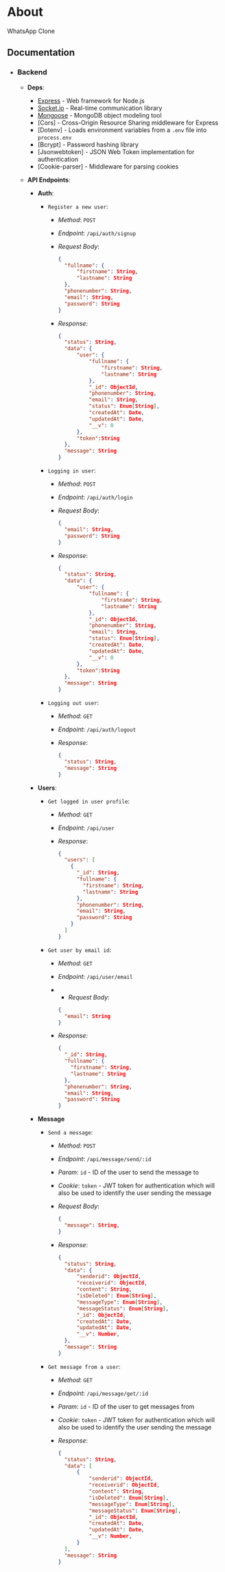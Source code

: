 # About

WhatsApp Clone

## Documentation

- ### Backend
  
  - **Deps**:
    - [Express](https://expressjs.com/) - Web framework for Node.js
    - [Socket.io](https://socket.io/) - Real-time communication library
    - [Mongoose](https://mongoosejs.com/) - MongoDB object modeling tool
    - [Cors] - Cross-Origin Resource Sharing middleware for Express
    - [Dotenv] - Loads environment variables from a `.env` file into `process.env`
    - [Bcrypt] - Password hashing library
    - [Jsonwebtoken] - JSON Web Token implementation for authentication
    - [Cookie-parser] - Middleware for parsing cookies

  - **API Endpoints**:
    - **Auth**:
      - `Register a new user`:
        - *Method*: `POST`
        - *Endpoint*: `/api/auth/signup`
        - *Request Body*:

          ```json
          {
            "fullname": {
                "firstname": String,
                "lastname": String
            },
            "phonenumber": String,
            "email": String,
            "password": String
          }
          ```

        - *Response*:

          ```json
          {
            "status": String,
            "data": {
                "user": {
                    "fullname": {
                        "firstname": String,
                        "lastname": String
                    },
                    "_id": ObjectId,
                    "phonenumber": String,
                    "email": String,
                    "status": Enum[String],
                    "createdAt": Date,
                    "updatedAt": Date,
                    "__v": 0
                },
                "token":String
            },
            "message": String
          }
          ```

      - `Logging in user`:
        - *Method*: `POST`
        - *Endpoint*: `/api/auth/login`
        - *Request Body*:

          ```json
          {
            "email": String,
            "password": String
          }
          ```

        - *Response*:

          ```json
          {
            "status": String,
            "data": {
                "user": {
                    "fullname": {
                        "firstname": String,
                        "lastname": String
                    },
                    "_id": ObjectId,
                    "phonenumber": String,
                    "email": String,
                    "status": Enum[String],
                    "createdAt": Date,
                    "updatedAt": Date,
                    "__v": 0
                },
                "token":String
            },
            "message": String
          }
          ```

      - `Logging out user`:
        - *Method*: `GET`
        - *Endpoint*: `/api/auth/logout`
        - *Response*:

          ```json
          {
            "status": String,
            "message": String
          }
          ```

    - **Users**:
      - `Get logged in user profile`:
        - *Method*: `GET`
        - *Endpoint*: `/api/user`
        - *Response*:

          ```json
          {
            "users": [
              {
                "_id": String,
                "fullname": {
                  "firstname": String,
                  "lastname": String
                },
                "phonenumber": String,
                "email": String,
                "password": String
              }
            ]
          }
          ```

      - `Get user by email id`:
        - *Method*: `GET`
        - *Endpoint*: `/api/user/email`
        - - *Request Body*:

          ```json
          {
            "email": String
          }
          ```

        - *Response*:

          ```json
          {
            "_id": String,
            "fullname": {
              "firstname": String,
              "lastname": String
            },
            "phonenumber": String,
            "email": String,
            "password": String
          }
          ```

    - **Message**
      - `Send a message`:
        - *Method*: `POST`
        - *Endpoint*: `/api/message/send/:id`
        - *Param*: `id` - ID of the user to send the message to
        - *Cookie*: `token` - JWT token for authentication which will also be used to identify the user sending the message
        - *Request Body*:

          ```json
          {
            "message": String,
          }
          ```

        - *Response*:

          ```json
          {
            "status": String,
            "data": {
                "senderid": ObjectId,
                "receiverid": ObjectId,
                "content": String,
                "isDeleted": Enum[String],
                "messageType": Enum[String],
                "messageStatus": Enum[String],
                "_id": ObjectId,
                "createdAt": Date,
                "updatedAt": Date,
                "__v": Number,
            },
            "message": String
          }
          ```

      - `Get message from a user`:
        - *Method*: `GET`
        - *Endpoint*: `/api/message/get/:id`
        - *Param*: `id` - ID of the user to get messages from
        - *Cookie*: `token` - JWT token for authentication which will also be used to identify the user sending the message
        - *Response*:

          ```json
          {
            "status": String,
            "data": [
                {
                    "senderid": ObjectId,
                    "receiverid": ObjectId,
                    "content": String,
                    "isDeleted": Enum[String],
                    "messageType": Enum[String],
                    "messageStatus": Enum[String],
                    "_id": ObjectId,
                    "createdAt": Date,
                    "updatedAt": Date,
                    "__v": Number,
                }
            ],
            "message": String
          }
          ```
